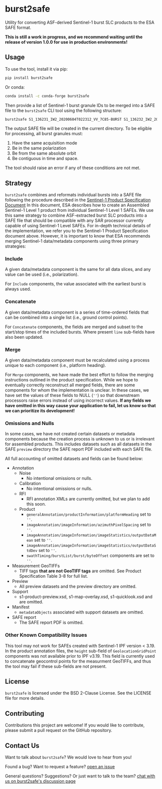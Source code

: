 # burst2safe
Utility for converting ASF-derived Sentinel-1 burst SLC products to the ESA SAFE format.

**This is still a work in progress, and we recommend waiting until the release of version 1.0.0 for use in production environments!**

## Usage
To use the tool, install it via pip:

```bash
pip install burst2safe
```

Or conda:
```bash
conda install -c conda-forge burst2safe
```

Then provide a list of Sentinel-1 burst granule IDs to be merged into a SAFE file to the `burst2safe` CLI tool using the following structure:

```bash
burst2safe S1_136231_IW2_20200604T022312_VV_7C85-BURST S1_136232_IW2_20200604T022315_VV_7C85-BURST
```
The output SAFE file will be created in the current directory.
To be eligible for processing, all burst granules must:
1. Have the same acquisition mode
1. Be in the same polarization
1. Be from the same absolute orbit
1. Be contiguous in time and space.

The tool should raise an error if any of these conditions are not met.

## Strategy
`burst2safe` combines and reformats individual bursts into a SAFE file following the procedure described in the [Sentinel-1 Product Specification Document](https://sentinel.esa.int/web/sentinel/user-guides/sentinel-1-sar/document-library/-/asset_publisher/1dO7RF5fJMbd/content/sentinel-1-product-specification-from-ipf-360?_com_liferay_asset_publisher_web_portlet_AssetPublisherPortlet_INSTANCE_1dO7RF5fJMbd_assetEntryId=4846613&_com_liferay_asset_publisher_web_portlet_AssetPublisherPortlet_INSTANCE_1dO7RF5fJMbd_redirect=https%3A%2F%2Fsentinel.esa.int%2Fweb%2Fsentinel%2Fuser-guides%2Fsentinel-1-sar%2Fdocument-library%3Fp_p_id%3Dcom_liferay_asset_publisher_web_portlet_AssetPublisherPortlet_INSTANCE_1dO7RF5fJMbd%26p_p_lifecycle%3D0%26p_p_state%3Dnormal%26p_p_mode%3Dview%26_com_liferay_asset_publisher_web_portlet_AssetPublisherPortlet_INSTANCE_1dO7RF5fJMbd_assetEntryId%3D4846613%26_com_liferay_asset_publisher_web_portlet_AssetPublisherPortlet_INSTANCE_1dO7RF5fJMbd_cur%3D0%26p_r_p_resetCur%3Dfalse)
In this document, ESA describes how to create an Assembled Sentinel-1 Level 1 product from individual Sentinel-1 Level 1 SAFEs. We use this same strategy to combine ASF-extracted burst SLC products into a SAFE file that should be compatible with any SAR processor currently capable of using Sentinel-1 Level SAFEs. For in-depth technical details of the implementation, we refer you to the Sentinel-1 Product Specification document above. However, it is important to know that ESA recommends merging Sentinel-1 data/metadata components using three primary strategies:

### Include
A given data/metadata component is the same for all data slices, and any value can be used (i.e., polarization).

For `Include` components, the value associated with the earliest burst is always used.

### Concatenate
A given data/metadata component is a series of time-ordered fields that can be combined into a single list (i.e., ground control points).

For `Concatenate` components, the fields are merged and subset to the start/stop times of the included bursts. Where present `line` sub-fields have also been updated.

### Merge
A given data/metadata component must be recalculated using a process unique to each component (i.e., platform heading).

For `Merge` components, we have made the best effort to follow the merging instructions outlined in the product specification. While we hope to eventually correctly reconstruct all merged fields, there are some components for whom the implementation is unclear. In these cases, we have set the values of these fields to NULL (`''`) so that downstream processors raise errors instead of using incorrect values. **If any fields we have omitted in this way cause your application to fail, let us know so that we can prioritize its development!**

### Omissions and Nulls
In some cases, we have not created certain datasets or metadata components because the creation process is unknown to us or is irrelevant for assembled products. This includes datasets such as all datasets in the SAFE `preview` directory the SAFE report PDF included with each SAFE file.

All full accounting of omitted datasets and fields can be found below:

* Annotation
    * Noise
        * No intentional omissions or nulls.
    * Calibration
        * No intentional omissions or nulls.
    * RFI
        * RFI annotation XMLs are currently omitted, but we plan to add this soon.
    * Product
        * `generalAnnotation/productInformation/platformHeading` set to `''`.
        * `imageAnnotation/imageInformation/azimuthPixelSpacing` set to `''`.
        * `imageAnnotation/imageInformation/imageStatistics/outputDataMean` set to `''`.
        * `imageAnnotation/imageInformation/imageStatistics/outputDataStdDev` set to `''`.
        * `swathTiming/burstList/burst/byteOffset` components are set to `''`.
* Measurement GeoTIFFs
    * TIFF tags **that are not GeoTIFF tags** are omitted. See Product Specification Table 3-8 for full list.
* Preview
    * All preview datasets and the preview directory are omitted.
* Support
    * s1-product-preview.xsd, s1-map-overlay.xsd, s1-quicklook.xsd and are omitted.
* Manifest
    * `metadataObjects` associated with support datasets are omitted.
* SAFE report
    * The SAFE report PDF is omitted.

### Other Known Compatibility Issues
This tool may not work for SAFEs created with Sentinel-1 IPF version < 3.19. In the product annotation files, the `height` sub-field of `GeolocationGridPoint` components was not available prior to IPF v3.19. This field is currently used to concatenate geocontrol points for the measurment GeoTIFFs, and thus the tool may fail if these sub-fields are not present.

## License
`burst2safe` is licensed under the BSD 2-Clause License. See the LICENSE file for more details.

## Contributing
Contributions this project are welcome! If you would like to contribute, please submit a pull request on the GitHub repository.

## Contact Us
Want to talk about `burst2safe`? We would love to hear from you!

Found a bug? Want to request a feature?
[open an issue](https://github.com/ASFHyP3/asf_tools/issues/new)

General questions? Suggestions? Or just want to talk to the team?
[chat with us on burst2safe's discussion page](https://github.com/forrestfwilliams/burst2safe/discussions) 
